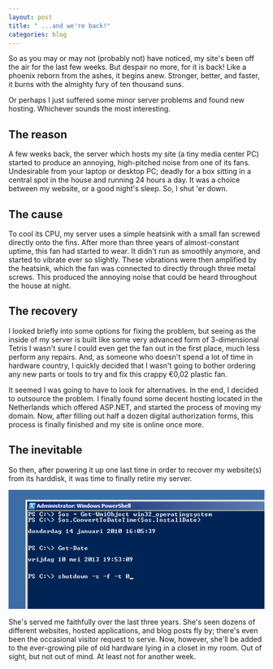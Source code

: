 ```yaml
---
layout: post
title: " ...and we're back!"
categories: blog
---
```


So as you may or may not (probably not) have noticed, my site's been off the air for the last few weeks. But despair no more, for it is back! Like a phoenix reborn from the ashes, it begins anew. Stronger, better, and faster, it burns with the almighty fury of ten thousand suns.

Or perhaps I just suffered some minor server problems and found new hosting. Whichever sounds the most interesting.

## The reason

A few weeks back, the server which hosts my site (a tiny media center PC) started to produce an annoying, high-pitched noise from one of its fans. Undesirable from your laptop or desktop PC; deadly for a box sitting in a central spot in the house and running 24 hours a day. It was a choice between my website, or a good night's sleep. So, I shut 'er down.

## The cause

To cool its CPU, my server uses a simple heatsink with a small fan screwed directly onto the fins. After more than three years of almost-constant uptime, this fan had started to wear. It didn't run as smoothly anymore, and started to vibrate ever so slightly. These vibrations were then amplified by the heatsink, which the fan was connected to directly through three metal screws. This produced the annoying noise that could be heard throughout the house at night.

## The recovery

I looked briefly into some options for fixing the problem, but seeing as the inside of my server is built like some very advanced form of 3-dimensional Tetris I wasn't sure I could even get the fan out in the first place, much less perform any repairs. And, as someone who doesn't spend a lot of time in hardware country, I quickly decided that I wasn't going to bother ordering any new parts or tools to try and fix this crappy €0,02 plastic fan.

It seemed I was going to have to look for alternatives. In the end, I decided to outsource the problem. I finally found some decent hosting located in the Netherlands which offered ASP.NET, and started the process of moving my domain. Now, after filling out half a dozen digital authorization forms, this process is finally finished and my site is online once more.

## The inevitable

So then, after powering it up one last time in order to recover my website(s) from its harddisk, it was time to finally retire my server.

![Lower the flags](/assets/img/blog/2013/05/Sloeber-retire.png)

She's served me faithfully over the last three years. She's seen dozens of different websites, hosted applications, and blog posts fly by; there's even been the occasional visitor request to serve. Now, however, she'll be added to the ever-growing pile of old hardware lying in a closet in my room. Out of sight, but not out of mind. At least not for another week.
